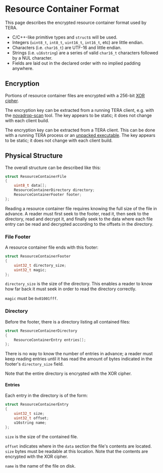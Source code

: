 # Resource Container Format

This page describes the encrypted resource container format used by TERA.

* C/C++-like primitive types and `struct`s will be used.
* Integers (`uint8_t`, `int8_t`, `uint16_t`, `int16_t`, etc) are little endian.
* Characters (i.e. `char16_t`) are UTF-16 and little endian.
* Strings (i.e. `u16string`) are a series of valid `char16_t` characters
  followed by a NUL character.
* Fields are laid out in the declared order with no implied padding anywhere.

## Encryption

Portions of resource container files are encrypted with a 256-bit
[XOR cipher](https://en.wikipedia.org/wiki/XOR_cipher).

The encryption key can be extracted from a running TERA client, e.g. with the
[novadrop-scan](../tools/scan.md) tool. The key appears to be static; it does
not change with each client build.

The encryption key can be extracted from a TERA client. This can be done with a
running TERA process or an
[unpacked executable](https://github.com/alexrp/tera-re). The key appears to be
static; it does not change with each client build.

## Physical Structure

The overall structure can be described like this:

```cpp
struct ResourceContainerFile
{
    uint8_t data[];
    ResourceContainerDirectory directory;
    ResourceContainerFooter footer;
};
```

Reading a resource container file requires knowing the full size of the file in
advance. A reader must first seek to the footer, read it, then seek to the
directory, read and decrypt it, and finally seek to the data where each file
entry can be read and decrypted according to the offsets in the directory.

### File Footer

A resource container file ends with this footer:

```cpp
struct ResourceContainerFooter
{
    uint32_t directory_size;
    uint32_t magic;
};
```

`directory_size` is the size of the directory. This enables a reader to know how
far back it must seek in order to read the directory correctly.

`magic` must be `0x01001fff`.

### Directory

Before the footer, there is a directory listing all contained files:

```cpp
struct ResourceContainerDirectory
{
    ResourceContainerEntry entries[];
};
```

There is no way to know the number of entries in advance; a reader must keep
reading entries until it has read the amount of bytes indicated in the footer's
`directory_size` field.

Note that the entire directory is encrypted with the XOR cipher.

#### Entries

Each entry in the directory is of the form:

```cpp
struct ResourceContainerEntry
{
    uint32_t size;
    uint32_t offset;
    u16string name;
};
```

`size` is the size of the contained file.

`offset` indicates where in the `data` section the file's contents are located.
`size` bytes must be readable at this location. Note that the contents are
encrypted with the XOR cipher.

`name` is the name of the file on disk.
